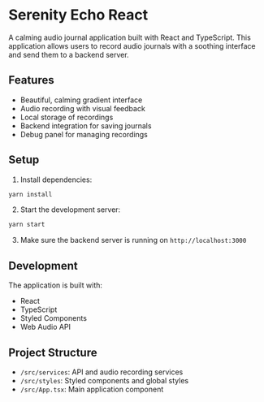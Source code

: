# Serenity Echo React

A calming audio journal application built with React and TypeScript. This application allows users to record audio journals with a soothing interface and send them to a backend server.

## Features

- Beautiful, calming gradient interface
- Audio recording with visual feedback
- Local storage of recordings
- Backend integration for saving journals
- Debug panel for managing recordings

## Setup

1. Install dependencies:

```bash
yarn install
```

2. Start the development server:

```bash
yarn start
```

3. Make sure the backend server is running on `http://localhost:3000`

## Development

The application is built with:

- React
- TypeScript
- Styled Components
- Web Audio API

## Project Structure

- `/src/services`: API and audio recording services
- `/src/styles`: Styled components and global styles
- `/src/App.tsx`: Main application component
